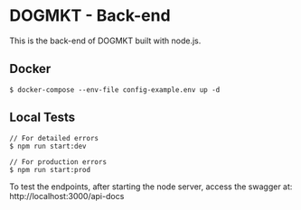 # DOGMKT - Back-end

This is the back-end of DOGMKT built with node.js.

## Docker

```
$ docker-compose --env-file config-example.env up -d 
```

## Local Tests

```
// For detailed errors
$ npm run start:dev

// For production errors
$ npm run start:prod
```

To test the endpoints, after starting the node server, access the swagger at: http://localhost:3000/api-docs
